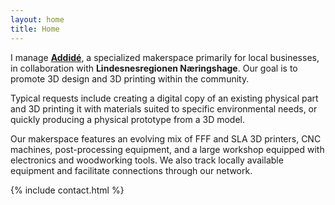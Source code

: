 ```yaml
---
layout: home
title: Home
---
```


I manage [**Addidé**](https://www.addide.no), a specialized makerspace primarily for local businesses, in collaboration with **Lindesnesregionen Næringshage**. Our goal is to promote 3D design and 3D printing within the community.

Typical requests include creating a digital copy of an existing physical part and 3D printing it with materials suited to specific environmental needs, or quickly producing a physical prototype from a 3D model.

Our makerspace features an evolving mix of FFF and SLA 3D printers, CNC machines, post-processing equipment, and a large workshop equipped with electronics and woodworking tools. We also track locally available equipment and facilitate connections through our network.

{% include contact.html %}